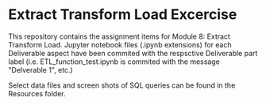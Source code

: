 # Extract Transform Load Excercise

This repository contains the assignment items for Module 8: Extract Transform Load.  Jupyter notebook files (.ipynb extensions) for each Deliverable aspect have been commited with the respsctive Deliverable part label (i.e. ETL_function_test.ipynb is commited with the message "Delverable 1", etc.)

Select data files and screen shots of SQL queries can be found in the Resources folder.

